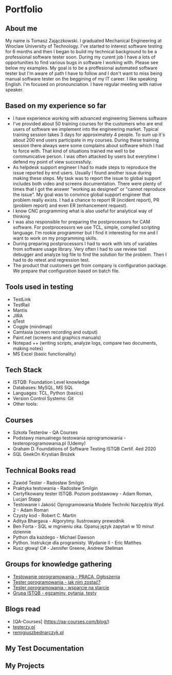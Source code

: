 # Portfolio

## About me

My name is Tomasz Zajączkowski. I graduated Mechanical Engineering at Wroclaw University of Technology. I've started to interest software testing for 6 months and then I began to build my technical background to be a professional software tester soon. During my curent job I have a lots of opportunities to find various bugs in software I working with. Please see below my examples. My goal is to be a proffesional automated software tester but I'm aware of path I have to follow and I don't want to miss being manual software tester on the beggining of my IT career. I like speaking English. I'm focused on pronounciation. I have regular meeting with native speaker. 

## Based on my experience so far

* I have experience working with advanced engineering Siemens software  
* I've provided about 50 training courses for the customers who are end users of software we implement into the engineering market. Typical training session takes 3 days for 		approximately 4 people. To sum up it's about 200 end users participate in my courses. During these training session there always were some complains about software which I had to force with. That kind of situations trained me well to be communicative person. I was often attacked by users but everytime I defend my point of view successfuly.
*  As helpdesk support engineer I had to made steps to reproduce the issue reported by end users. Usually I found another issue during making these steps. My task was to report the issue to global support includes both video and screens documentation. There were plenty of times that I got the answer "working as designed" or "cannot reproduce the issue". My goal was to convince global support engineer that problem really exists. I had a chance to report IR (incident report), PR (problem report) and even ER (enhancement request). 
* I know CNC programming what is also useful for analytical way of thinking
* I was also responsible for preparing the postprocessors for CAM software. For postprocessors we use TCL, simple, compiled scripting language. I'm rookie programmer but I find it interesting for me and I want to work on my programming skills. 
* During preparing postprocessors I had to work with lots of variables from software usage library. Very often I had to use review tool debugger and analyze log file to find the solution for the problem. Then I had to do retest and regression test.
* The product that customers get from company is configuration package. We prepare that configuration based on batch file.



## Tools used in testing

* TestLink
* TestRail
* Mantis
* JIRA
* qTest
* Coggle (mindmap)
* Camtasia (screen recording and output)
* Paint.net (screens and graphics manuals)
* Notepad ++ (writing scripts, analyze logs, compare two documents, making notes)
* MS Excel (basic functionality)

## Tech Stack

* ISTQB: Foundation Level knowledge
* Databases: MySQL, MS SQL
* Languages: TCL, Python (basics)
* Version Control Systems: Git
* Other tools: 

## Courses 

* Szkoła Testerów - QA Courses
* Podstawy manualnego testowania oprogramowania - testeroprogramowania.pl (Udemy)
* Graham D. Foundations of Software Testing ISTQB Certif. 4ed 2020
* SQL GeekOn Krystian Brożek

## Technical Books read

* Zawód Tester - Radosław Smilgin
* Praktyka testowania - Radosław Smilgin
* Certyfikowany tester ISTQB. Poziom podstawowy - Adam Roman, Lucjan Stapp 
* Testowanie i Jakość Oprogramowania Modele Techniki Narzędzia Wyd. 2 - Adam Roman
* Czysty kod - Robert C. Martin
* Aditya Bhargava - Algorytmy. Ilustrowany prewodnik
* Ben Forta - SQL w mgnieniu oka. Opanuj język zapytań w 10 minut dziennie
* Python dla każdego - Michael Dawson
* Python. Instrukcje dla programisty. Wydanie II - Eric Matthes
* Rusz głową! C# - Jennifer Greene, Andrew Stellman

## Groups for knowledge gathering

* [Testowanie oprogramowania - PRACA, Ogłoszenia](https://www.facebook.com/groups/215557562210470/?ref=group_header)
* [Tester oprogramowania - jak nim zostać?](https://www.facebook.com/groups/531570473876610/?ref=group_header)
* [Tester oprogramowania - wsparcie na starcie](https://www.facebook.com/groups/testeroprogramowania/?ref=group_header)
* [Grupa ISTQB - egzaminy, pytania, testy](https://www.facebook.com/groups/194288250951242/)


## Blogs read

* [QA-Courses] (https://qa-courses.com/blog/)
* [testerzy.pl](http://testerzy.pl)
* [remigiuszbednarczyk.pl](https://remigiuszbednarczyk.pl)


## My Test Documentation



## My Projects


